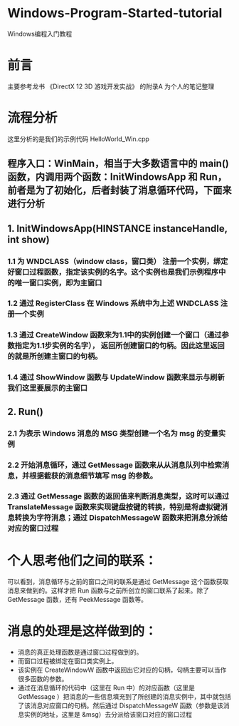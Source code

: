 # Windows-Program-Started-tutorial
Windows编程入门教程

# 前言
主要参考龙书 《DirectX 12 3D 游戏开发实战》 的附录A
为个人的笔记整理

# 流程分析
这里分析的是我们的示例代码 HelloWorld_Win.cpp

## 程序入口：WinMain，相当于大多数语言中的 main() 函数，内调用两个函数：InitWindowsApp 和 Run，前者是为了初始化，后者封装了消息循环代码，下面来进行分析

## 1. InitWindowsApp(HINSTANCE instanceHandle, int show)
### 1.1 为 WNDCLASS（window class，窗口类） 注册一个实例，绑定好窗口过程函数，指定该实例的名字。这个实例也是我们示例程序中的唯一窗口实例，即为主窗口
### 1.2 通过 RegisterClass 在 Windows 系统中为上述 WNDCLASS 注册一个实例
### 1.3 通过 CreateWindow 函数来为1.1中的实例创建一个窗口（通过参数指定为1.1步实例的名字）， 返回所创建窗口的句柄。因此这里返回的就是所创建主窗口的句柄。
### 1.4 通过 ShowWindow 函数与 UpdateWindow 函数来显示与刷新我们这里要展示的主窗口
## 2. Run()
### 2.1 为表示 Windows 消息的 MSG 类型创建一个名为 msg 的变量实例
### 2.2 开始消息循环，通过 GetMessage 函数来从从消息队列中检索消息，并根据截获的消息细节填写 msg 的参数。
### 2.3 通过 GetMessage 函数的返回值来判断消息类型，这时可以通过 TranslateMessage 函数来实现键盘按键的转换，特别是将虚拟键消息转换为字符消息；通过 DispatchMessageW 函数来把消息分派给对应的窗口过程

# 个人思考他们之间的联系：
可以看到，消息循环与之前的窗口之间的联系是通过 GetMessage 这个函数获取消息来做到的。这样才把 Run 函数与之前所创立的窗口联系了起来。除了 GetMessage 函数，还有 PeekMessage 函数等。

# 消息的处理是这样做到的：
- 消息的真正处理函数是通过窗口过程做到的。
- 而窗口过程被绑定在窗口类实例上。
- 该实例在 CreateWindowW 函数中返回出它对应的句柄，句柄主要可以当作很多函数的参数。
- 通过在消息循环的代码中（这里在 Run 中）的对应函数（这里是 GetMessage ）把消息的一些信息填充到了所创建的消息实例中，其中就包括了该消息对应窗口的句柄。然后通过 DispatchMessageW 函数（参数是该消息实例的地址，这里是 &msg）去分派给该窗口对应的窗口过程
